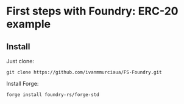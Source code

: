 # First steps with Foundry: ERC-20 example

## Install

Just clone:

`git clone https://github.com/ivanmmurciaua/FS-Foundry.git`

Install Forge:

`forge install foundry-rs/forge-std`